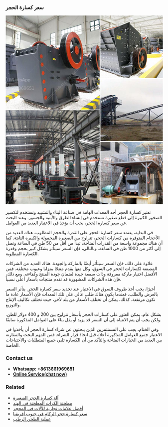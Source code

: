 <h3>سعر كسارة الحجر</h3><img src='1701851019.jpg' alt=''><p>تعتبر كسارة الحجر أحد المعدات الهامة في صناعة البناء والتشييد وتستخدم لتكسير الصخور الكبيرة إلى قطع صغيرة تستخدم في إنشاء الطرق والأبنية والجسور. وعند البحث عن سعر كسارة الحجر، يجب أن يؤخذ في الاعتبار العديد من العوامل.</p><p>في البداية، يعتمد سعر كسارة الحجر على القدرة والحجم المطلوب. هناك العديد من الأحجام المتوفرة من كسارات الحجر، تتراوح بين الصغيرة المحمولة والكبيرة الثابتة. كما أن هناك مجموعة واسعة من القدرات المتاحة، تبدأ من أقل من 50 طن في الساعة وتصل إلى أكثر من 1000 طن في الساعة. وبالتالي، فإن السعر سيتأثر بشكل كبير بحجم وقدرة الكسارة المطلوبة.</p><p>علاوة على ذلك، فإن السعر سيتأثر أيضًا بالماركة والجودة. هناك العديد من الشركات المصنعة لكسارات الحجر في السوق، وكل منها يقدم منتجًا بمزايا وعيوب مختلفة. فمن الأفضل اختيار ماركة معروفة وذات سمعة جيدة لضمان جودة المنتج وكفاءته. ومع ذلك، فإن هذه الشركات المشهورة قد تقدم منتجات بأسعار أعلى نسبياً.</p><p>أخيرًا، يجب أخذ ظروف السوق في الاعتبار عند تحديد سعر كسارة الحجر. يتأثر السعر بالعرض والطلب، فعندما يكون هناك طلب عالي على تلك المعدات فإن الأسعار عادة ما تكون مرتفعة. كذلك، يمكن أن تختلف الأسعار من بلد لآخر، حيث تختلف تكاليف الإنتاج والتوزيع.</p><p>بشكل عام، يمكن العثور على كسارات الحجر بأسعار تتراوح بين 200 و 400 دولار للطن. ولكن يجب أن يتم الانتباه إلى أن السعر قد يزيد أو يقل بناءً على العوامل المذكورة سابقًا.</p><p>وفي الختام، يجب على المستثمرين الذين يبحثون عن شراء كسارة الحجر أن يأخذوا في الاعتبار جميع العوامل المذكورة أعلاه قبل اتخاذ قرار الشراء. فمن المهم البحث والمقارنة بين العديد من الخيارات المتاحة والتأكد من أن الكسارة تلبي جميع المتطلبات والاحتياجات الخاصة.</p><h3>Contact us</h3><ul><li><strong>Whatsapp:&nbsp;<a href="https://wa.me/8613661969651">+8613661969651</a></strong></li><li><a href="https://swt.shibang-china.com/?git&amp;zhl&amp;سعر كسارة الحجر"><strong>Online Service(chat now)</strong></a></li></ul><h3>Related</h3><ul><li><a href='آلة كسارة الحجر الصغيرة.md'>آلة كسارة الحجر الصغيرة</a></li><li><a href='مطحنة الكرات المطحنة في الهند.md'>مطحنة الكرات المطحنة في الهند</a></li><li><a href='أفضل علامات تجارية للآلات في المحجر.md'>أفضل علامات تجارية للآلات في المحجر</a></li><li><a href='سعر كسارة حجر الركام في جنوب أفريقيا.md'>سعر كسارة حجر الركام في جنوب أفريقيا</a></li><li><a href='عملية الطحن الرطب.md'>عملية الطحن الرطب</a></li></ul>